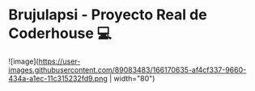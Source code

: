 # Brujulapsi - Proyecto Real de Coderhouse 💻
![image](https://user-images.githubusercontent.com/89083483/166170635-af4cf337-9660-434a-a1ec-11c315232fd9.png | width="80")
